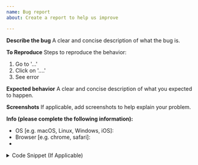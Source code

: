 ```yaml
---
name: Bug report
about: Create a report to help us improve

---
```


**Describe the bug**
A clear and concise description of what the bug is.

**To Reproduce**
Steps to reproduce the behavior:
1. Go to '...'
2. Click on '....'
3. See error

**Expected behavior**
A clear and concise description of what you expected to happen.

**Screenshots**
If applicable, add screenshots to help explain your problem.

**Info (please complete the following information):**
 - OS [e.g. macOS, Linux, Windows, iOS]: 
 - Browser [e.g. chrome, safari]: 
 - 
<details>
  <summary>Code Snippet (If Applicable)</summary>
  <!-- Paste an example code snippet as plain text here for failure cases -->
</details>

